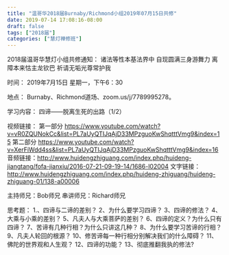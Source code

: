 ```yaml
---
title: "温哥华2018届Burnaby/Richmond小组2019年07月15日共修"
date: 2019-07-14 17:08:16-08:00
draft: false
tags: ["2018届"]
categories: ["慧灯禅修班"]
---
```

2018届温哥华慧灯小组共修通知：
诸法等性本基法界中
自现圆满三身游舞力
离障本来怙主龙钦巴
祈请无垢光尊常护我

时间：
2019年7月15日 星期一，下午6：30

地点：
Burnaby、Richmond道场、zoom.us/j/7789995278。

学习内容：
四谛——脱离生死的出路（1/2）

视频链接：
第一部分 https://www.youtube.com/watch?v=vR0ZQUNokCc&list=PL7aUyQTIJqAjD33MPzguoKwShqtttVmg9&index=15
第二部分 https://www.youtube.com/watch?v=XerFiWdd4ss&list=PL7aUyQTIJqAjD33MPzguoKwShqtttVmg9&index=16
音频链接：http://www.huidengzhiguang.com/index.php/huideng-jiangtang/fofa-jianxiu/2016-07-21-09-19-14/1686-l02004
文字链接：http://www.huidengzhiguang.com/index.php/huideng-zhiguang/huideng-zhiguang-01/138-a00006

主持师兄：Bob师兄
串讲师兄：Richard师兄

思考题：
1.、四谛与二谛的差别？
2、为什么要学习四谛？
3、四谛的修法？
4、大乘与小乘的差别？
5、凡夫人与大乘菩萨的差别？
6、四谛的定义？为什么只有四谛？
7、苦谛有几种行相？为什么只讲这几种？
8、为什么要学习苦谛的行相？
9、凡夫人轮回的根源？
10、修苦谛每一种行相分别解决我们的什么障碍？
11、佛陀的世界观和人生观？
12、四谛的功能？
13、彻底推翻我执的修法?
